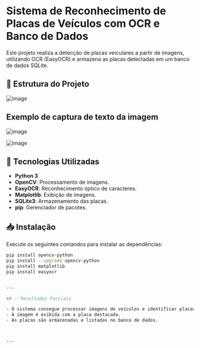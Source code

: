 # Sistema de Reconhecimento de Placas de Veículos com OCR e Banco de Dados

Este projeto realiza a detecção de placas veiculares a partir de imagens, utilizando OCR (EasyOCR) e armazena as placas detectadas em um banco de dados SQLite.

## 📂 Estrutura do Projeto
![image](https://github.com/user-attachments/assets/088c21ef-d407-4876-a044-e2965d5db152)

## Exemplo de captura de texto da imagem
![image](https://github.com/user-attachments/assets/0aa25124-dfa5-4a6f-ad7c-fc8428327507)

![image](https://github.com/user-attachments/assets/13e1f459-0635-45fd-881c-345e3b69e345)





## 🚀 Tecnologias Utilizadas

- **Python 3**
- **OpenCV**: Processamento de imagens.
- **EasyOCR**: Reconhecimento óptico de caracteres.
- **Matplotlib**: Exibição de imagens.
- **SQLite3**: Armazenamento das placas.
- **pip**: Gerenciador de pacotes.

## 📥 Instalação

Execute os seguintes comandos para instalar as dependências:

```bash
pip install opencv-python
pip install --upgrade opencv-python
pip install matplotlib
pip install easyocr


---

## ✅ Resultados Parciais

- O sistema consegue processar imagens de veículos e identificar placas automaticamente.
- A imagem é exibida com a placa destacada.
- As placas são armazenadas e listadas no banco de dados.



---



